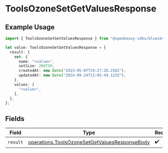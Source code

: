 # ToolsOzoneSetGetValuesResponse

## Example Usage

```typescript
import { ToolsOzoneSetGetValuesResponse } from "@speakeasy-sdks/bluesky/models/operations";

let value: ToolsOzoneSetGetValuesResponse = {
  result: {
    set: {
      name: "<value>",
      setSize: 209750,
      createdAt: new Date("2023-05-07T19:27:28.258Z"),
      updatedAt: new Date("2024-09-24T13:05:49.123Z"),
    },
    values: [
      "<value>",
    ],
  },
};
```

## Fields

| Field                                                                                                          | Type                                                                                                           | Required                                                                                                       | Description                                                                                                    |
| -------------------------------------------------------------------------------------------------------------- | -------------------------------------------------------------------------------------------------------------- | -------------------------------------------------------------------------------------------------------------- | -------------------------------------------------------------------------------------------------------------- |
| `result`                                                                                                       | [operations.ToolsOzoneSetGetValuesResponseBody](../../models/operations/toolsozonesetgetvaluesresponsebody.md) | :heavy_check_mark:                                                                                             | N/A                                                                                                            |